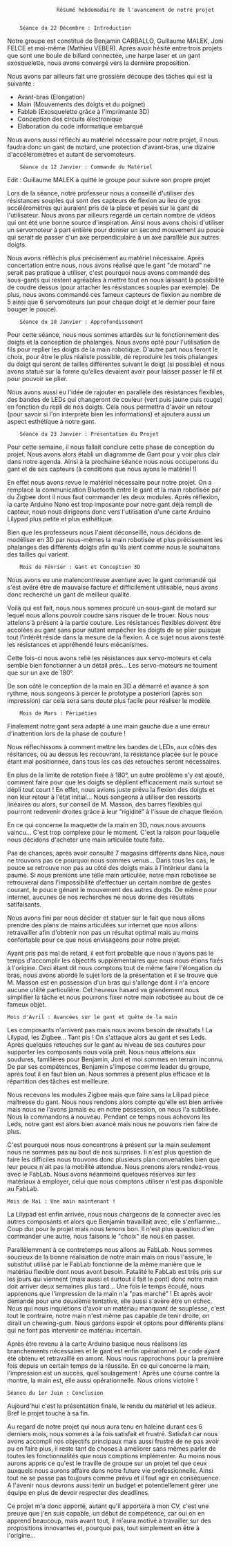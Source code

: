 

					Résumé hebdomadaire de l'avancement de notre projet


		Séance du 22 Décembre : Introduction

Notre groupe est constitué de Benjamin CARBALLO, Guillaume MALEK, Joni FELCE et moi-même (Mathieu VEBER).
Après avoir hésité entre trois projets que sont une boule de billard connectée, une harpe laser et un gant exosquelette, nous avons convergé vers la dernière proposition.

Nous avons par ailleurs fait une grossière découpe des tâches qui est la suivante :
- Avant-bras (Elongation)
- Main (Mouvements des doigts et du poignet)
- Fablab (Exosquelette grâce à l'imprimante 3D)
- Conception des circuits électronique
- Elaboration du code informatique embarqué

Nous avons aussi réfléchi au matériel nécessaire pour notre projet, il nous faudra donc un gant de motard, une protection d'avant-bras, une dizaine d'accéléromètres et autant de servomoteurs.

		Séance du 12 Janvier : Commande du Matériel

Edit : Guillaume MALEK à quitté le groupe pour suivre son propre projet

Lors de la séance, notre professeur nous a conseillé d'utiliser des résistances souples qui sont des capteurs de flexion au lieu de gros accéléromètres qui auraient pris de la place et pesés sur le gant de l'utilisateur. Nous avons par ailleurs regardé un certain nombre de vidéos qui ont été une bonne source d'inspiration. Ainsi nous avons choisi d'utiliser un servomoteur à part entière pour donner un second mouvement au pouce qui serait de passer d'un axe perpendiculaire à un axe parallèle aux autres doigts.

Nous avons réfléchis plus précisément au matériel nécessaire. Après concertation entre nous, nous avons réalisé que le gant "de motard" ne serait pas pratique à utiliser, c'est pourquoi nous avons commandé des sous-gants qui restent agréables à mettre tout en nous laissant la possibilité de coudre dessus (pour attacher les résistances souples par exemple). De plus, nous avons commandé ces fameux capteurs de flexion au nombre de 5 ainsi que 6 servomoteurs (un pour chaque doigt et le dernier pour faire bouger le pouce).

		Séance du 18 Janvier : Approfondissement

Pour cette séance, nous nous sommes attardés sur le fonctionnement des doigts et la conception de phalanges.
Nous avons opté pour l'utilisation de fils pour replier les doigts de la main robotique. D'autre part nous feront le choix, pour être le plus réaliste possible, de reproduire les trois phalanges du doigt qui seront de tailles différentes suivant le doigt (si possible) et nous avons statué sur la forme qu'elles devaient avoir pour laisser passer le fil et pour pouvoir se plier.

Nous avons aussi eu l'idée de rajouter en parallèle des résistances flexibles, des bandes de LEDs qui changeront de couleur (vert puis jaune puis rouge) en fonction du repli de nos doigts. Cela nous permettra d'avoir un retour (pour savoir si l'on interprète bien les informations) et ajoutera aussi un aspect esthétique à notre gant.

		Séance du 23 Janvier : Présentation du Projet

Pour cette semaine, il nous fallait conclure cette phase de conception du projet. Nous avons alors établi un diagramme de Gant pour y voir plus clair dans notre agenda. Ainsi à la prochaine séance nous nous occuperons du gant et de ses capteurs (à conditions que nous ayons le matériel !)

En effet nous avons revue le matériel nécessaire pour notre projet. On a remplacé la communication Bluetooth entre le gant et la main robotisée par du Zigbee dont il nous faut commander les deux modules. Après réflexion, la carte Arduino Nano est trop imposante pour notre gant déjà rempli de capteur, nous nous dirigeons donc vers l'utilisation d'une carte Arduino Lilypad plus petite et plus esthétique.

Bien que les professeurs nous l'aient déconseillé, nous décidons de modéliser en 3D par nous-mêmes la main robotisée et plus précisement les phalanges des différents doigts afin qu'ils aient comme nous le souhaitons des tailles qui varient.

		Mois de Février : Gant et Conception 3D

Nous avons eu une malencontreuse aventure avec le gant commandé qui s'est avéré être de mauvaise facture et difficilement utilisable, nous avons donc recherché un gant de meilleur qualité.

Voilà qui est fait, nous nous sommes procuré un sous-gant de motard sur lequel nous allons pouvoir coudre sans risquer de le trouer. Nous nous attelons à présent à la partie couture. Les résistances flexibles doivent être accolées au gant sans pour autant empêcher les doigts de se plier puisque tout l'intérêt réside dans la mesure de la flexion. A ce sujet nous avons testé les résistances et appréhendé leurs mécanismes.

Cette fois-ci nous avons relié les résistances aux servo-moteurs et cela semble bien fonctionner à un détail près... Les servo-moteurs ne tournent que sur un axe de 180°.

De son côté le conception de la main en 3D a démarré et avance à son rythme, nous songeons à percer le prototype a posteriori (après son impression) car cela sera sans doute plus facile pour réaliser le modèle.

		Mois de Mars : Péripéties

Finalement notre gant sera adapté à une main gauche due a une erreur d'inattention lors de la phase de couture !

Nous réflechissons à comment mettre les bandes de LEDs, aux côtés des résitances, où au dessus les recouvrant, la résistance placée sur le pouce étant mal positionnée, dans tous les cas des retouches seront nécessaires.

En plus de la limite de rotation fixée à 180°, un autre problème s'y est ajouté, comment faire pour que les doigts se déplient efficacement mais surtout se dépli tout court ! En effet, nous avions juste prévu la flexion des doigts et non leur retour à l'état initial... Nous songeons à utiliser des ressorts linéaires ou alors, sur conseil de M. Masson, des barres flexibles qui pourront redevenir droites grâce à leur "rigidité" à l'issue de chaque flexion.

En ce qui concerne la maquette de la main en 3D, nous nous avouons vaincu... C'est trop complexe pour le moment. C'est la raison pour laquelle nous décidons d'acheter une main articulée toute faite.

Pas de chances, après avoir consulté 7 magasins différents dans Nice, nous ne trouvons pas ce pourquoi nous sommes venus... Dans tous les cas, le pouce se retrouve non pas au côté des doigts mais à l'intérieur dans la paume. Si nous prenions une telle main articulée, notre main robotisée se retrouverai dans l'impossibilité d'effectuer un certain nombre de gestes courant, le pouce génant le mouvement des autres doigts. De même pour internet, aucunes de nos recherches ne nous donne des résultats satifaisants.

Nous avons fini par nous décider et statuer sur le fait que nous allons prendre des plans de mains articulées sur internet que nous allons retravailler afin d'obtenir non pas un résultat optimal mais au moins confortable pour ce que nous envisageons pour notre projet.

Ayant pris pas mal de retard, il est fort probable que nous n'ayons pas le temps d'accomplir les objectifs supplémentaires que nous nous étions fixés à l'origine. Ceci étant dit nous comptons tout de même faire l'élongation du bras, nous avons abordé le sujet lors de la présentation et il se trouve que M. Masson est en possession d'un bras qui s'allonge dont il n'a encore aucune utilité particulière. Cet heureux hasard va grandement nous simplifier la tâche et nous pourrons fixer notre main robotisée au bout de ce fameux objet.

	Mois d'Avril : Avancées sur le gant et quête de la main

Les composants n'arrivent pas mais nous avons besoin de résultats ! La Lilypad, les Zigbee... Tant pis ! On s'attaque alors au gant et ses Leds. Après quelques retouches sur le gant au niveau de ses coutures pour supporter les composants nous voilà prêt. Nous nous attelons aux soudures, familières pour Benjamin, Joni  et moi sommes en terrain inconnu. De par ses compétences, Benjamin s'impose comme leader du groupe, après tout il en faut bien un. Nous sommes à présent plus efficace et la répartition des tâches est meilleure.

Nous recevons les modules Zigbee mais que faire sans la Lilipad pièce maîtresse du gant. Nous nous rendons alors compte qu'elle est bien arrivée mais nous ne l'avons jamais eu en notre possession, on nous l'a subtilisée. Nous la commandons à nouveau. Pendant ce temps nous achevons les Leds, notre gant est alors bien avancé mais nous ne pouvons rien faire de plus.

C'est pourquoi nous nous concentrons à présent sur la main seulement nous ne sommes pas au bout de nos surprises. Il n'est plus question de faire les difficiles nous trouvons donc plusieurs plan convenables bien que leur pouce n'ait pas la mobilité attendue. Nous prenons alors rendez-vous avec le FabLab. Nous avons néanmoins quelques réserves sur les matériaux à employer, celui que nous comptons utiliser n'est pas disponible au FabLab.

	Mois de Mai : Une main maintenant !

La Lilypad est enfin arrivée, nous nous chargeons de la connecter avec les autres composants et alors que Benjamin travaillait avec, elle s'enflamme... Coup dur pour le projet mais nous tenons bon. Il n'est plus question d'en commander une autre, nous faisons le "choix" de nous en passer.

Parallèlemment à ce contretemps nous allons au FabLab. Nous sommes soucieux de la bonne réalisation de notre main mais on nous l'assure, le substitut utilisé par le FabLab fonctionne de la même manière que le matériau flexible dont nous avont besoin. Fatalité le FabLab est très pris sur les jours qui viennent (mais aussi et surtout il fait le pont) donc notre main doit arriver deux semaines plus tard... Une fois le temps écoulé, nous apprenons que l'impression de la main n'a "pas marché" ! Et après avoir demandé pour une deuxième tentative, elle aussi s'avère être un échec. Nous qui nous inquiétions d'avoir un matériau manquant de souplesse, c'est tout le contraire, notre main n'est même pas capable de tenir droite, on dirait un chewing-gum. Nous gardons espoir et optons pour différents plans qui ne font pas intervenir ce matériau incertain.

Après être revenu à la carte Arduino basique nous réalisons les branchements nécessaires et le gant est enfin opérationnel. Le code ayant été obtenu et retravaillé en amont. Nous nous rapprochons pour la première fois depuis un certain temps de la réussite. En ce qui concerne la main, l'impression est un succès, quel soulagement ! Après une course contre la montre, la main est, elle aussi opérationnelle. Nous crions victoire !

	Séance du 1er Juin : Conclusion

Aujourd'hui c'est la présentation finale, le rendu du matériel et les adieux. Bref le projet touche à sa fin.

Au regard de notre projet qui nous aura tenu en haleine durant ces 6 derniers mois, nous sommes à la fois satisfait et frustré. Satisfait car nous avons accompli nos objectifs principaux mais aussi frustré de ne pas avoir pu en faire plus, il reste tant de choses à améliorer sans mêmes parler de toutes les fonctionnalités que nous comptions implémenter. Au moins nous aurons appris ce qu'est le traville de groupe sur un projet tel que ceux auxquels nous aurons affaire dans notre future vie professionnelle. Ainsi tout ne se passe pas toujours comme prévu et il faut agir en conséquence. A l'avenir nous devrons aussi tenir un budget et potentiellement gérer une équipe en plus de devoir respecter des deadlines.

Ce projet m'a donc apporté, autant qu'il apportera à mon CV, c'est une preuve que j'en suis capable, un début de compétence, car oui on en apprend beaucoup, mais avant tout, il m'aura motivé à travailler sur des propositions innovantes et, pourquoi pas, tout simplement en être à l'origine...
